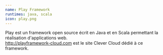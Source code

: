 ```yaml
---
name: Play Framework
runtimes: java, scala
icon: play.png
---
```


Play est un framework open source écrit en Java et en Scala permettant la réalisation d'applications web.<br/><a href="http://playframework-cloud.com" target="_blank">http://playframework-cloud.com</a> est le site Clever Cloud dédié à ce framework.
